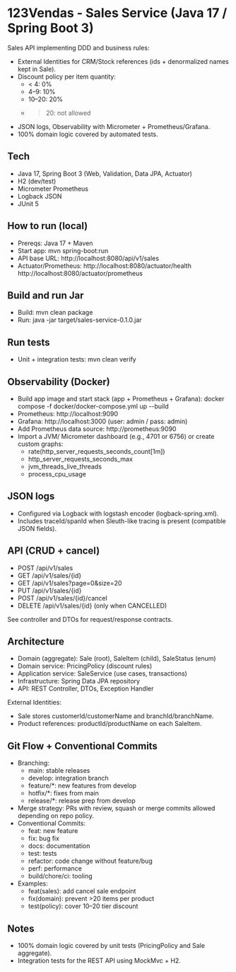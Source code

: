 # 123Vendas - Sales Service (Java 17 / Spring Boot 3)

Sales API implementing DDD and business rules:
- External Identities for CRM/Stock references (ids + denormalized names kept in Sale).
- Discount policy per item quantity:
  - < 4: 0%
  - 4–9: 10%
  - 10–20: 20%
  - > 20: not allowed
- JSON logs, Observability with Micrometer + Prometheus/Grafana.
- 100% domain logic covered by automated tests.

## Tech
- Java 17, Spring Boot 3 (Web, Validation, Data JPA, Actuator)
- H2 (dev/test)
- Micrometer Prometheus
- Logback JSON
- JUnit 5

## How to run (local)
- Prereqs: Java 17 + Maven
- Start app:
  mvn spring-boot:run
- API base URL:
  http://localhost:8080/api/v1/sales
- Actuator/Prometheus:
  http://localhost:8080/actuator/health
  http://localhost:8080/actuator/prometheus

## Build and run Jar
- Build: mvn clean package
- Run: java -jar target/sales-service-0.1.0.jar

## Run tests
- Unit + integration tests:
  mvn clean verify

## Observability (Docker)
- Build app image and start stack (app + Prometheus + Grafana):
  docker compose -f docker/docker-compose.yml up --build
- Prometheus: http://localhost:9090
- Grafana: http://localhost:3000 (user: admin / pass: admin)
- Add Prometheus data source: http://prometheus:9090
- Import a JVM/ Micrometer dashboard (e.g., 4701 or 6756) or create custom graphs:
  - rate(http_server_requests_seconds_count[1m])
  - http_server_requests_seconds_max
  - jvm_threads_live_threads
  - process_cpu_usage

## JSON logs
- Configured via Logback with logstash encoder (logback-spring.xml).
- Includes traceId/spanId when Sleuth-like tracing is present (compatible JSON fields).

## API (CRUD + cancel)
- POST /api/v1/sales
- GET /api/v1/sales/{id}
- GET /api/v1/sales?page=0&size=20
- PUT /api/v1/sales/{id}
- POST /api/v1/sales/{id}/cancel
- DELETE /api/v1/sales/{id} (only when CANCELLED)

See controller and DTOs for request/response contracts.

## Architecture
- Domain (aggregate): Sale (root), SaleItem (child), SaleStatus (enum)
- Domain service: PricingPolicy (discount rules)
- Application service: SaleService (use cases, transactions)
- Infrastructure: Spring Data JPA repository
- API: REST Controller, DTOs, Exception Handler

External Identities:
- Sale stores customerId/customerName and branchId/branchName.
- Product references: productId/productName on each SaleItem.

## Git Flow + Conventional Commits
- Branching:
  - main: stable releases
  - develop: integration branch
  - feature/*: new features from develop
  - hotfix/*: fixes from main
  - release/*: release prep from develop
- Merge strategy: PRs with review, squash or merge commits allowed depending on repo policy.
- Conventional Commits:
  - feat: new feature
  - fix: bug fix
  - docs: documentation
  - test: tests
  - refactor: code change without feature/bug
  - perf: performance
  - build/chore/ci: tooling
- Examples:
  - feat(sales): add cancel sale endpoint
  - fix(domain): prevent >20 items per product
  - test(policy): cover 10–20 tier discount

## Notes
- 100% domain logic covered by unit tests (PricingPolicy and Sale aggregate).
- Integration tests for the REST API using MockMvc + H2.
